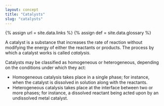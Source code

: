 ```yaml
---
layout: concept
title: "Catalysts"
slug: "catalysts"
---
```

{% assign url = site.data.links %}
{% assign def = site.data.glossary %}

A catalyst is a substance that increases the rate of reaction without modifying the energy of either the reactants or products. The process by which a catalyst works is called *catalysis*.

Catalysts may be classified as homogeneous or heterogeneous, depending on the conditions under which they act:
 
 - Homogeneous catalysis takes place in a single phase; for instance, when the catalyst is dissolved in solution along with the reactants.
 - Heterogeneous catalysis takes place at the interface between two or more phases; for instance, a dissolved reactant being acted upon by an undissolved metal catalyst.
 
 